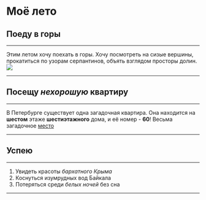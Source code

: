 # Моё лето

## Поеду в **горы**
***
Этим летом хочу поехать в горы. Хочу посмотреть на сизые вершины, прокатиться по узорам серпантинов, объять взглядом просторы долин.
![](Pejzazhi-Kryma.jpg)
***
## Посещу **_нехорошую_ квартиру**
***
В Петербурге существует одна загадочная квартира. Она находится на **шестом** этаже **шестиэтажного** дома, и её номер - **60**! Весьма загадочное [место](https://zen.yandex.ru/media/enigmapiter/nehoroshaia-kvartira-5ed1167dd85eff2ac10cf32f)
***
## Успею
***
1. Увидеть красоты *бархатного Крыма*
2. Коснуться изумрудных вод Байкала
3. Потеряться среди _*белых ночей*_ без сна
***
